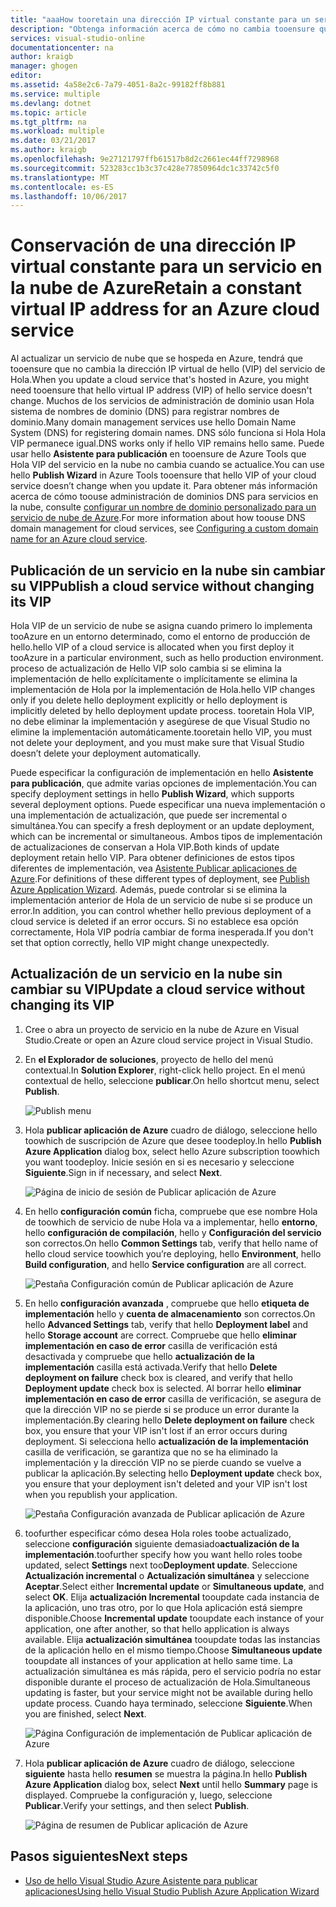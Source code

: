 ```yaml
---
title: "aaaHow tooretain una dirección IP virtual constante para un servicio de nube de Azure | Documentos de Microsoft"
description: "Obtenga información acerca de cómo no cambia tooensure que Hola dirección IP virtual (VIP) del servicio en la nube de Azure."
services: visual-studio-online
documentationcenter: na
author: kraigb
manager: ghogen
editor: 
ms.assetid: 4a58e2c6-7a79-4051-8a2c-99182ff8b881
ms.service: multiple
ms.devlang: dotnet
ms.topic: article
ms.tgt_pltfrm: na
ms.workload: multiple
ms.date: 03/21/2017
ms.author: kraigb
ms.openlocfilehash: 9e27121797ffb61517b8d2c2661ec44ff7298968
ms.sourcegitcommit: 523283cc1b3c37c428e77850964dc1c33742c5f0
ms.translationtype: MT
ms.contentlocale: es-ES
ms.lasthandoff: 10/06/2017
---
```

# <a name="retain-a-constant-virtual-ip-address-for-an-azure-cloud-service"></a><span data-ttu-id="ef178-103">Conservación de una dirección IP virtual constante para un servicio en la nube de Azure</span><span class="sxs-lookup"><span data-stu-id="ef178-103">Retain a constant virtual IP address for an Azure cloud service</span></span>
<span data-ttu-id="ef178-104">Al actualizar un servicio de nube que se hospeda en Azure, tendrá que tooensure que no cambia la dirección IP virtual de hello (VIP) del servicio de Hola.</span><span class="sxs-lookup"><span data-stu-id="ef178-104">When you update a cloud service that's hosted in Azure, you might need tooensure that hello virtual IP address (VIP) of hello service doesn't change.</span></span> <span data-ttu-id="ef178-105">Muchos de los servicios de administración de dominio usan Hola sistema de nombres de dominio (DNS) para registrar nombres de dominio.</span><span class="sxs-lookup"><span data-stu-id="ef178-105">Many domain management services use hello Domain Name System (DNS) for registering domain names.</span></span> <span data-ttu-id="ef178-106">DNS sólo funciona si Hola Hola VIP permanece igual.</span><span class="sxs-lookup"><span data-stu-id="ef178-106">DNS works only if hello VIP remains hello same.</span></span> <span data-ttu-id="ef178-107">Puede usar hello **Asistente para publicación** en tooensure de Azure Tools que Hola VIP del servicio en la nube no cambia cuando se actualice.</span><span class="sxs-lookup"><span data-stu-id="ef178-107">You can use hello **Publish Wizard** in Azure Tools tooensure that hello VIP of your cloud service doesn’t change when you update it.</span></span> <span data-ttu-id="ef178-108">Para obtener más información acerca de cómo toouse administración de dominios DNS para servicios en la nube, consulte [configurar un nombre de dominio personalizado para un servicio de nube de Azure](cloud-services/cloud-services-custom-domain-name.md).</span><span class="sxs-lookup"><span data-stu-id="ef178-108">For more information about how toouse DNS domain management for cloud services, see [Configuring a custom domain name for an Azure cloud service](cloud-services/cloud-services-custom-domain-name.md).</span></span>

## <a name="publish-a-cloud-service-without-changing-its-vip"></a><span data-ttu-id="ef178-109">Publicación de un servicio en la nube sin cambiar su VIP</span><span class="sxs-lookup"><span data-stu-id="ef178-109">Publish a cloud service without changing its VIP</span></span>
<span data-ttu-id="ef178-110">Hola VIP de un servicio de nube se asigna cuando primero lo implementa tooAzure en un entorno determinado, como el entorno de producción de hello.</span><span class="sxs-lookup"><span data-stu-id="ef178-110">hello VIP of a cloud service is allocated when you first deploy it tooAzure in a particular environment, such as hello production environment.</span></span> <span data-ttu-id="ef178-111">proceso de actualización de Hello VIP solo cambia si se elimina la implementación de hello explícitamente o implícitamente se elimina la implementación de Hola por la implementación de Hola.</span><span class="sxs-lookup"><span data-stu-id="ef178-111">hello VIP changes only if you delete hello deployment explicitly or hello deployment is implicitly deleted by hello deployment update process.</span></span> <span data-ttu-id="ef178-112">tooretain Hola VIP, no debe eliminar la implementación y asegúrese de que Visual Studio no elimine la implementación automáticamente.</span><span class="sxs-lookup"><span data-stu-id="ef178-112">tooretain hello VIP, you must not delete your deployment, and you must make sure that Visual Studio doesn’t delete your deployment automatically.</span></span> 

<span data-ttu-id="ef178-113">Puede especificar la configuración de implementación en hello **Asistente para publicación**, que admite varias opciones de implementación.</span><span class="sxs-lookup"><span data-stu-id="ef178-113">You can specify deployment settings in hello **Publish Wizard**, which supports several deployment options.</span></span> <span data-ttu-id="ef178-114">Puede especificar una nueva implementación o una implementación de actualización, que puede ser incremental o simultánea.</span><span class="sxs-lookup"><span data-stu-id="ef178-114">You can specify a fresh deployment or an update deployment, which can be incremental or simultaneous.</span></span> <span data-ttu-id="ef178-115">Ambos tipos de implementación de actualizaciones de conservan a Hola VIP.</span><span class="sxs-lookup"><span data-stu-id="ef178-115">Both kinds of update deployment retain hello VIP.</span></span> <span data-ttu-id="ef178-116">Para obtener definiciones de estos tipos diferentes de implementación, vea [Asistente Publicar aplicaciones de Azure](vs-azure-tools-publish-azure-application-wizard.md).</span><span class="sxs-lookup"><span data-stu-id="ef178-116">For definitions of these different types of deployment, see [Publish Azure Application Wizard](vs-azure-tools-publish-azure-application-wizard.md).</span></span> <span data-ttu-id="ef178-117">Además, puede controlar si se elimina la implementación anterior de Hola de un servicio de nube si se produce un error.</span><span class="sxs-lookup"><span data-stu-id="ef178-117">In addition, you can control whether hello previous deployment of a cloud service is deleted if an error occurs.</span></span> <span data-ttu-id="ef178-118">Si no establece esa opción correctamente, Hola VIP podría cambiar de forma inesperada.</span><span class="sxs-lookup"><span data-stu-id="ef178-118">If you don't set that option correctly, hello VIP might change unexpectedly.</span></span>

## <a name="update-a-cloud-service-without-changing-its-vip"></a><span data-ttu-id="ef178-119">Actualización de un servicio en la nube sin cambiar su VIP</span><span class="sxs-lookup"><span data-stu-id="ef178-119">Update a cloud service without changing its VIP</span></span>
1. <span data-ttu-id="ef178-120">Cree o abra un proyecto de servicio en la nube de Azure en Visual Studio.</span><span class="sxs-lookup"><span data-stu-id="ef178-120">Create or open an Azure cloud service project in Visual Studio.</span></span> 

2. <span data-ttu-id="ef178-121">En **el Explorador de soluciones**, proyecto de hello del menú contextual.</span><span class="sxs-lookup"><span data-stu-id="ef178-121">In **Solution Explorer**, right-click hello project.</span></span> <span data-ttu-id="ef178-122">En el menú contextual de hello, seleccione **publicar**.</span><span class="sxs-lookup"><span data-stu-id="ef178-122">On hello shortcut menu, select **Publish**.</span></span>

    ![Publish menu](./media/vs-azure-tools-cloud-service-retain-a-constant-virtual-ip-address/solution-explorer-publish-menu.png)

3. <span data-ttu-id="ef178-124">Hola **publicar aplicación de Azure** cuadro de diálogo, seleccione hello toowhich de suscripción de Azure que desee toodeploy.</span><span class="sxs-lookup"><span data-stu-id="ef178-124">In hello **Publish Azure Application** dialog box, select hello Azure subscription toowhich you want toodeploy.</span></span> <span data-ttu-id="ef178-125">Inicie sesión en si es necesario y seleccione **Siguiente**.</span><span class="sxs-lookup"><span data-stu-id="ef178-125">Sign in if necessary, and select **Next**.</span></span>

    ![Página de inicio de sesión de Publicar aplicación de Azure](./media/vs-azure-tools-cloud-service-retain-a-constant-virtual-ip-address/azure-publish-signin.png)

4. <span data-ttu-id="ef178-127">En hello **configuración común** ficha, compruebe que ese nombre Hola de toowhich de servicio de nube Hola va a implementar, hello **entorno**, hello **configuración de compilación**, hello y **Configuración del servicio** son correctos.</span><span class="sxs-lookup"><span data-stu-id="ef178-127">On hello **Common Settings** tab, verify that hello name of hello cloud service toowhich you’re deploying, hello **Environment**, hello **Build configuration**, and hello **Service configuration** are all correct.</span></span>

    ![Pestaña Configuración común de Publicar aplicación de Azure](./media/vs-azure-tools-cloud-service-retain-a-constant-virtual-ip-address/azure-publish-common-settings.png)

5. <span data-ttu-id="ef178-129">En hello **configuración avanzada** , compruebe que hello **etiqueta de implementación** hello y **cuenta de almacenamiento** son correctos.</span><span class="sxs-lookup"><span data-stu-id="ef178-129">On hello **Advanced Settings** tab, verify that hello **Deployment label** and hello **Storage account** are correct.</span></span> <span data-ttu-id="ef178-130">Compruebe que hello **eliminar implementación en caso de error** casilla de verificación está desactivada y compruebe que hello **actualización de la implementación** casilla está activada.</span><span class="sxs-lookup"><span data-stu-id="ef178-130">Verify that hello **Delete deployment on failure** check box is cleared, and verify that hello **Deployment update** check box is selected.</span></span> <span data-ttu-id="ef178-131">Al borrar hello **eliminar implementación en caso de error** casilla de verificación, se asegura de que la dirección VIP no se pierde si se produce un error durante la implementación.</span><span class="sxs-lookup"><span data-stu-id="ef178-131">By clearing hello **Delete deployment on failure** check box, you ensure that your VIP isn't lost if an error occurs during deployment.</span></span> <span data-ttu-id="ef178-132">Si selecciona hello **actualización de la implementación** casilla de verificación, se garantiza que no se ha eliminado la implementación y la dirección VIP no se pierde cuando se vuelve a publicar la aplicación.</span><span class="sxs-lookup"><span data-stu-id="ef178-132">By selecting hello **Deployment update** check box, you ensure that your deployment isn't deleted and your VIP isn't lost when you republish your application.</span></span> 

    ![Pestaña Configuración avanzada de Publicar aplicación de Azure](./media/vs-azure-tools-cloud-service-retain-a-constant-virtual-ip-address/azure-publish-advanced-settings.png)

6. <span data-ttu-id="ef178-134">toofurther especificar cómo desea Hola roles toobe actualizado, seleccione **configuración** siguiente demasiado**actualización de la implementación**.</span><span class="sxs-lookup"><span data-stu-id="ef178-134">toofurther specify how you want hello roles toobe updated, select **Settings** next too**Deployment update**.</span></span> <span data-ttu-id="ef178-135">Seleccione **Actualización incremental** o **Actualización simultánea** y seleccione **Aceptar**.</span><span class="sxs-lookup"><span data-stu-id="ef178-135">Select either **Incremental update** or **Simultaneous update**, and select **OK**.</span></span> <span data-ttu-id="ef178-136">Elija **actualización Incremental** tooupdate cada instancia de la aplicación, uno tras otro, por lo que Hola aplicación está siempre disponible.</span><span class="sxs-lookup"><span data-stu-id="ef178-136">Choose **Incremental update** tooupdate each instance of your application, one after another, so that hello application is always available.</span></span> <span data-ttu-id="ef178-137">Elija **actualización simultánea** tooupdate todas las instancias de la aplicación hello en el mismo tiempo.</span><span class="sxs-lookup"><span data-stu-id="ef178-137">Choose **Simultaneous update** tooupdate all instances of your application at hello same time.</span></span> <span data-ttu-id="ef178-138">La actualización simultánea es más rápida, pero el servicio podría no estar disponible durante el proceso de actualización de Hola.</span><span class="sxs-lookup"><span data-stu-id="ef178-138">Simultaneous updating is faster, but your service might not be available during hello update process.</span></span> <span data-ttu-id="ef178-139">Cuando haya terminado, seleccione **Siguiente**.</span><span class="sxs-lookup"><span data-stu-id="ef178-139">When you are finished, select **Next**.</span></span>

    ![Página Configuración de implementación de Publicar aplicación de Azure](./media/vs-azure-tools-cloud-service-retain-a-constant-virtual-ip-address/azure-publish-deployment-update-settings.png)

7. <span data-ttu-id="ef178-141">Hola **publicar aplicación de Azure** cuadro de diálogo, seleccione **siguiente** hasta hello **resumen** se muestra la página.</span><span class="sxs-lookup"><span data-stu-id="ef178-141">In hello **Publish Azure Application** dialog box, select **Next** until hello **Summary** page is displayed.</span></span> <span data-ttu-id="ef178-142">Compruebe la configuración y, luego, seleccione **Publicar**.</span><span class="sxs-lookup"><span data-stu-id="ef178-142">Verify your settings, and then select **Publish**.</span></span>
   
    ![Página de resumen de Publicar aplicación de Azure](./media/vs-azure-tools-cloud-service-retain-a-constant-virtual-ip-address/azure-publish-summary.png)

## <a name="next-steps"></a><span data-ttu-id="ef178-144">Pasos siguientes</span><span class="sxs-lookup"><span data-stu-id="ef178-144">Next steps</span></span>
- [<span data-ttu-id="ef178-145">Uso de hello Visual Studio Azure Asistente para publicar aplicaciones</span><span class="sxs-lookup"><span data-stu-id="ef178-145">Using hello Visual Studio Publish Azure Application Wizard</span></span>](vs-azure-tools-publish-azure-application-wizard.md)

